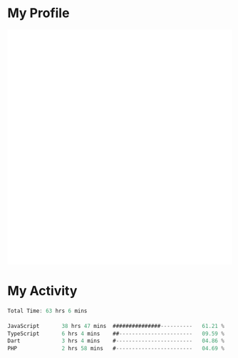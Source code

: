 # My Profile
<img src="https://raw.githubusercontent.com/akmallxx/akmallxx/2f2d024a644949a61dbc923da84b9875860856d3/github-metrics.svg"/>

# My Activity
<!--START_SECTION:waka-->

```rust
Total Time: 63 hrs 6 mins

JavaScript       38 hrs 47 mins  ###############----------   61.21 %
TypeScript       6 hrs 4 mins    ##-----------------------   09.59 %
Dart             3 hrs 4 mins    #------------------------   04.86 %
PHP              2 hrs 58 mins   #------------------------   04.69 %
```

<!--END_SECTION:waka-->
